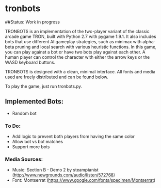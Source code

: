 # tronbots

##Status: Work in progress

TRONBOTS is an implementation of the two-player variant of the classic arcade game TRON, built with Python 2.7 with pygame 1.9.1. It also includes bots that use different AI gameplay strategies, such as minimax with alpha-beta pruning and local search with various heuristic functions. In this game, you can play against a bot or have two bots play against each other. A human player can control the character with either the arrow keys or the WASD keyboard buttons.

TRONBOTS is designed with a clean, minimal interface. All fonts and media used are freely distributed and can be found below.

To play the game, just run tronbots.py.

## Implemented Bots:
- Random bot

### To Do:
- Add logic to prevent both players from having the same color
- Allow bot vs bot matches
- Support more bots

### Media Sources:
- Music: Section B - Demo 2 by steampianist (http://www.newgrounds.com/audio/listen/572768)
- Font: Montserrat (https://www.google.com/fonts/specimen/Montserrat)

